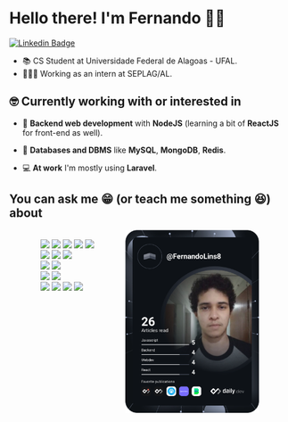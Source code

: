 
# Hello there! I'm Fernando 👋🏻

[![Linkedin Badge](https://img.shields.io/badge/-LinkedIn-blue?style=flat-square&logo=Linkedin&logoColor=white&link=https://linkedin.com/in/fernando-lins)](https://linkedin.com/in/fernando-lins)


* 📚 CS Student at Universidade Federal de Alagoas - UFAL.
* 👨🏻‍💻 Working as an intern at SEPLAG/AL.

## 🤓 Currently working with or interested in

* 🔭 **Backend web development** with **NodeJS** (learning a bit of **ReactJS** for front-end as well).
* 🎲 **Databases and DBMS** like **MySQL**, **MongoDB**, **Redis**.

* 💻 **At work** I'm mostly using **Laravel**.

## You can ask me 😁 (or teach me something 😆) about

<div style="display: flex; justify-content: space-evenly">
  <div style="display: inline_block">
    <br>
    <img src="https://img.shields.io/badge/javascript-%23323330.svg?style=for-the-badge&logo=javascript&logoColor=%23F7DF1E">
    <img src="https://img.shields.io/badge/typescript-%23007ACC.svg?style=for-the-badge&logo=typescript&logoColor=white">
    <img src="https://img.shields.io/badge/node.js-6DA55F?style=for-the-badge&logo=node.js&logoColor=white">
    <img src="https://img.shields.io/badge/express.js-%23404d59.svg?style=for-the-badge&logo=express&logoColor=%2361DAFB">
    <img src="https://img.shields.io/badge/react-%2320232a.svg?style=for-the-badge&logo=react&logoColor=%2361DAFB">
    <br>
    <img src="https://img.shields.io/badge/django-%23092E20.svg?style=for-the-badge&logo=django&logoColor=white">
    <img src="https://img.shields.io/badge/python-3670A0?style=for-the-badge&logo=python&logoColor=ffdd54">
    <img src="https://img.shields.io/badge/laravel-%23FF2D20.svg?style=for-the-badge&logo=laravel&logoColor=white">
    <br>
    <img src="https://img.shields.io/badge/MongoDB-%234ea94b.svg?style=for-the-badge&logo=mongodb&logoColor=white">
    <img src="https://img.shields.io/badge/mysql-%2300f.svg?style=for-the-badge&logo=mysql&logoColor=white">
    <br>
    <img src="https://img.shields.io/badge/git-%23F05033.svg?style=for-the-badge&logo=git&logoColor=white">
    <img src="https://img.shields.io/badge/Visual%20Studio%20Code-0078d7.svg?style=for-the-badge&logo=visual-studio-code&logoColor=white">
    <br>
    <img src="https://img.shields.io/badge/Linux-FCC624?style=for-the-badge&logo=linux&logoColor=black">
    <img src="https://img.shields.io/badge/Linux%20Mint-87CF3E?style=for-the-badge&logo=Linux%20Mint&logoColor=white">
    <img src="https://img.shields.io/badge/Arch%20Linux-1793D1?logo=arch-linux&logoColor=fff&style=for-the-badge">
    <img src="https://img.shields.io/badge/-Arduino-00979D?style=for-the-badge&logo=Arduino&logoColor=white">
  </div>

  <a href="https://app.daily.dev/FernandoLins8">
    <img 
      src="https://github.com/FernandoLins8/FernandoLins8/blob/master/devcard.svg"
      width="240"
      alt="Fernando Lins Dev Card"
    />
  </a>
</div>
<br>
